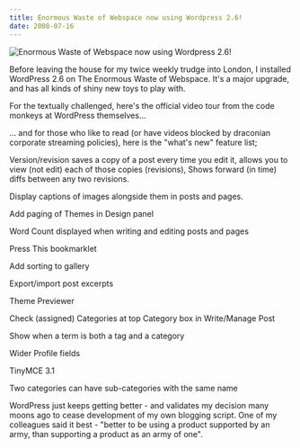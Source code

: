 ```yaml
---
title: Enormous Waste of Webspace now using Wordpress 2.6!
date: 2008-07-16
---
```


![Enormous Waste of Webspace now using Wordpress 2.6!](https://source.unsplash.com/LuQ2ex5HY3c/1600x900)

Before leaving the house for my twice weekly trudge into London, I installed WordPress 2.6 on The Enormous Waste of Webspace. It's a major upgrade, and has all kinds of shiny new toys to play with.

For the textually challenged, here's the official video tour from the code monkeys at WordPress themselves...

... and for those who like to read (or have videos blocked by draconian corporate streaming policies), here is the "what's new" feature list;

Version/revision saves a copy of a post every time you edit it, allows you to view (not edit) each of those copies (revisions), Shows forward (in time) diffs between any two revisions.

Display captions of images alongside them in posts and pages.

Add paging of Themes in Design panel

Word Count displayed when writing and editing posts and pages

Press This bookmarklet

Add sorting to gallery

Export/import post excerpts

Theme Previewer

Check (assigned) Categories at top Category box in Write/Manage Post

Show when a term is both a tag and a category

Wider Profile fields

TinyMCE 3.1

Two categories can have sub-categories with the same name

WordPress just keeps getting better - and validates my decision many moons ago to cease development of my own blogging script. One of my colleagues said it best - "better to be using a product supported by an army, than supporting a product as an army of one".